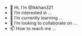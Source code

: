 - 👋 Hi, I’m @Ikkhan321
- 👀 I’m interested in ...
- 🌱 I’m currently learning ...
- 💞️ I’m looking to collaborate on ...
- 📫 How to reach me ...

<!---
Ikkhan321/Ikkhan321 is a ✨ special ✨ repository because its `README.md` (this file) appears on your GitHub profile.
You can click the Preview link to take a look at your changes.
if im bussy so please txt me on it--->
